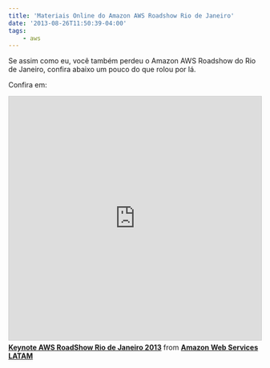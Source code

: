 ```yaml
---
title: 'Materiais Online do Amazon AWS Roadshow Rio de Janeiro'
date: '2013-08-26T11:50:39-04:00'
tags:
    - aws
---
```


Se assim como eu, você também perdeu o Amazon AWS Roadshow do Rio de Janeiro, confira abaixo um pouco do que rolou por lá.

Confira em:

<iframe src="https://www.slideshare.net/slideshow/embed_code/key/GWEIRTl8gjNcFp?startSlide=1" width="597" height="486" frameborder="0" marginwidth="0" marginheight="0" scrolling="no" style="border:1px solid #CCC; border-width:1px; margin-bottom:5px;max-width: 100%;" allowfullscreen></iframe><div style="margin-bottom:5px"><strong><a href="https://pt.slideshare.net/AmazonWebServicesLATAM/keynote-aws-roadshow-rio-de-janeiro-2013" title="Keynote AWS RoadShow Rio de Janeiro 2013" target="_blank">Keynote AWS RoadShow Rio de Janeiro 2013</a></strong> from <strong><a href="https://pt.slideshare.net/AmazonWebServicesLATAM" target="_blank">Amazon Web Services LATAM</a></strong></div>
